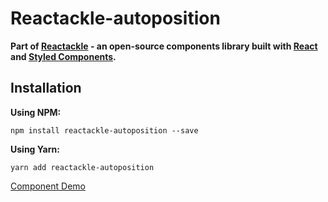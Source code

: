 # Reactackle-autoposition


**Part of [Reactackle](https://www.npmjs.com/package/reactackle) - an open-source components library built with [React](https://facebook.github.io/react/) and [Styled Components](https://www.styled-components.com).**

## Installation

**Using NPM:**
```
npm install reactackle-autoposition --save
```

**Using Yarn:**
```
yarn add reactackle-autoposition
```
[Component Demo](http://reactackle-docs.braincrumbs.io/#/autoposition/demo)
